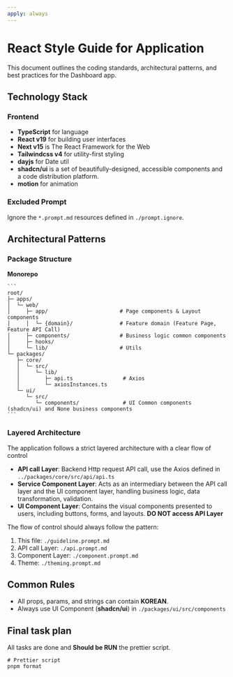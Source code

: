```yaml
---
apply: always
---
```


# React Style Guide for Application

This document outlines the coding standards, architectural patterns, and best practices for the Dashboard app.

## Technology Stack

### Frontend

- **TypeScript** for language
- **React v19** for building user interfaces
- **Next v15** is The React Framework for the Web
- **Tailwindcss v4** for utility-first styling
- **dayjs** for Date util
- **shadcn/ui** is a set of beautifully-designed, accessible components and a code distribution platform.
- **motion** for animation

### Excluded Prompt

Ignore the `*.prompt.md` resources defined in `./prompt.ignore`.

## Architectural Patterns

### Package Structure

**Monorepo**

    ```
    root/
    ├─ apps/
    │  └─ web/
    │     ├─ app/                       # Page components & Layout components
    │     │  └─ {domain}/               # Feature domain (Feature Page, Feature API Call)
    │     ├─ components/                # Business logic common components
    │     ├─ hooks/
    │     └─ lib/                       # Utils
    └─ packages/
       ├─ core/
       │  └─ src/
       │     └─ lib/
       │        ├─ api.ts                # Axios
       │        └─ axiosInstances.ts
       └─ ui/
          └─ src/
             └─ components/              # UI Common components (shadcn/ui) and None business components
    ```

### Layered Architecture

The application follows a strict layered architecture with a clear flow of control

- **API call Layer**: Backend Http request API call, use the Axios defined in `../packages/core/src/api/api.ts`
- **Service Component Layer**: Acts as an intermediary between the API call layer and the UI component layer, handling business logic, data transformation, validation.
- **UI Component Layer**: Contains the visual components presented to users, including buttons, forms, and layouts.
  **DO NOT access API Layer**

The flow of control should always follow the pattern:

1. This file: `./guideline.prompt.md`
2. API call Layer: `./api.prompt.md`
3. Component Layer: `./component.prompt.md`
4. Theme: `./theming.prompt.md`

## Common Rules

- All props, params, and strings can contain **KOREAN**.
- Always use UI Component (**shadcn/ui**) in `./packages/ui/src/components`

## Final task plan

All tasks are done and **Should be RUN** the prettier script.

```shell
# Prettier script
pnpm format
```
